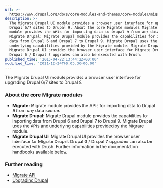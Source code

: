 ```yaml
---
url: >-
  https://www.drupal.org/docs/core-modules-and-themes/core-modules/migrate-drupal-ui-module/migrate-drupal-ui-overview
description: >-
  The Migrate Drupal UI module provides a browser user interface for upgrading
  Drupal 6/7 sites to Drupal 9. About the core Migrate modules Migrate: Migrate
  module provides the APIs for importing data to Drupal 9 from any data source.
  Migrate Drupal: Migrate Drupal module provides the capabilities for importing
  data from Drupal 6 and Drupal 7 to Drupal 9. Migrate Drupal uses the APIs and
  underlying capabilities provided by the Migrate module. Migrate Drupal UI:
  Migrate Drupal UI provides the browser user interface for Migrate Drupal.
  Drupal 6 / Drupal 7 upgrades can also be executed with Drush.
published_time: '2016-04-22T13:44:22+00:00'
modified_time: '2021-12-24T08:05:36+00:00'
---
```

The Migrate Drupal UI module provides a browser user interface for upgrading Drupal 6/7 sites to Drupal 9.

### About the core Migrate modules

* **Migrate:** Migrate module provides the APIs for importing data to Drupal 9 from _any_ data source.
* **Migrate Drupal:** Migrate Drupal module provides the capabilities for importing data from Drupal 6 and Drupal 7 to Drupal 9\. Migrate Drupal uses the APIs and underlying capabilities provided by the Migrate module.
* **Migrate Drupal UI:** Migrate Drupal UI provides the browser user interface for Migrate Drupal. Drupal 6 / Drupal 7 upgrades can also be executed with Drush. Further information in the documentation handbooks available below.

### Further reading

* [Migrate API](https://www.drupal.org/docs/drupal-apis/migrate-api)
* [Upgrading Drupal](https://www.drupal.org/docs/upgrading-drupal)